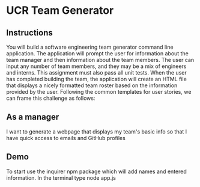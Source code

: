 # UCR Team Generator
## Instructions
You will build a software engineering team generator command line application. The application will prompt the user for information about the team manager and then information about the team members. The user can input any number of team members, and they may be a mix of engineers and interns. This assignment must also pass all unit tests. When the user has completed building the team, the application will create an HTML file that displays a nicely formatted team roster based on the information provided by the user. Following the common templates for user stories, we can frame this challenge as follows:

## As a manager
I want to generate a webpage that displays my team's basic info
so that I have quick access to emails and GitHub profiles

## Demo 
To start use the inquirer npm package which will add names and entered information. 
In the terminal type node app.js



